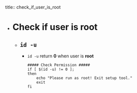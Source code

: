 title:: check_if_user_is_root

- # Check if user is root
	- ## `id -u`
		- `id -u` return **0** when user is **root**
		  ```shell
		  ##### Check Permission #####
		  if [ $(id -u) != 0 ];
		  then
		      echo "Please run as root! Exit setup tool."
		      exit
		  fi
		  ```